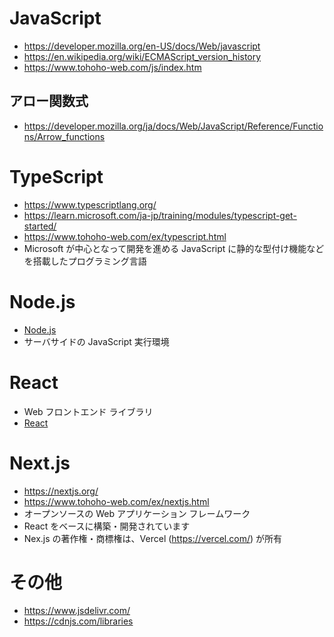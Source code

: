 # JavaScript
- https://developer.mozilla.org/en-US/docs/Web/javascript
- https://en.wikipedia.org/wiki/ECMAScript_version_history
- https://www.tohoho-web.com/js/index.htm
## アロー関数式
- https://developer.mozilla.org/ja/docs/Web/JavaScript/Reference/Functions/Arrow_functions
# TypeScript
- https://www.typescriptlang.org/
- https://learn.microsoft.com/ja-jp/training/modules/typescript-get-started/
- https://www.tohoho-web.com/ex/typescript.html
- Microsoft が中心となって開発を進める JavaScript に静的な型付け機能などを搭載したプログラミング言語
# Node.js
- [Node.js](node_js.md)
- サーバサイドの JavaScript 実行環境
# React
- Web フロントエンド ライブラリ
- [React](react.md)
# Next.js
- https://nextjs.org/
- https://www.tohoho-web.com/ex/nextjs.html
- オープンソースの Web アプリケーション フレームワーク
- React をベースに構築・開発されています
- Nex.js の著作権・商標権は、Vercel (https://vercel.com/) が所有
# その他
- https://www.jsdelivr.com/
- https://cdnjs.com/libraries
